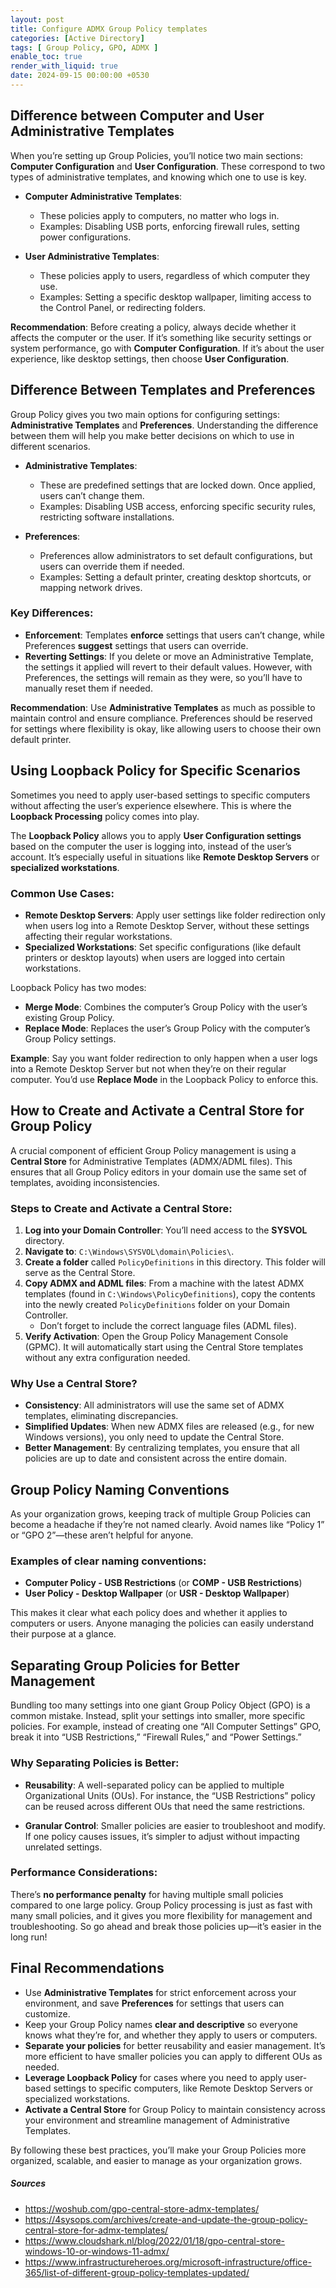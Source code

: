 ```yaml
---
layout: post
title: Configure ADMX Group Policy templates
categories: [Active Directory]
tags: [ Group Policy, GPO, ADMX ]
enable_toc: true
render_with_liquid: true
date: 2024-09-15 00:00:00 +0530
---
```



## Difference between Computer and User Administrative Templates

When you’re setting up Group Policies, you’ll notice two main sections: **Computer Configuration** and **User Configuration**. These correspond to two types of administrative templates, and knowing which one to use is key.

- **Computer Administrative Templates**:
  - These policies apply to computers, no matter who logs in.
  - Examples: Disabling USB ports, enforcing firewall rules, setting power configurations.

- **User Administrative Templates**:
  - These policies apply to users, regardless of which computer they use.
  - Examples: Setting a specific desktop wallpaper, limiting access to the Control Panel, or redirecting folders.

**Recommendation**: Before creating a policy, always decide whether it affects the computer or the user. If it’s something like security settings or system performance, go with **Computer Configuration**. If it’s about the user experience, like desktop settings, then choose **User Configuration**.

## Difference Between Templates and Preferences

Group Policy gives you two main options for configuring settings: **Administrative Templates** and **Preferences**. Understanding the difference between them will help you make better decisions on which to use in different scenarios.

- **Administrative Templates**:
  - These are predefined settings that are locked down. Once applied, users can’t change them.
  - Examples: Disabling USB access, enforcing specific security rules, restricting software installations.

- **Preferences**:
  - Preferences allow administrators to set default configurations, but users can override them if needed.
  - Examples: Setting a default printer, creating desktop shortcuts, or mapping network drives.

### Key Differences:
- **Enforcement**: Templates **enforce** settings that users can’t change, while Preferences **suggest** settings that users can override.
- **Reverting Settings**: If you delete or move an Administrative Template, the settings it applied will revert to their default values. However, with Preferences, the settings will remain as they were, so you’ll have to manually reset them if needed.

**Recommendation**: Use **Administrative Templates** as much as possible to maintain control and ensure compliance. Preferences should be reserved for settings where flexibility is okay, like allowing users to choose their own default printer.

## Using Loopback Policy for Specific Scenarios

Sometimes you need to apply user-based settings to specific computers without affecting the user’s experience elsewhere. This is where the **Loopback Processing** policy comes into play.

The **Loopback Policy** allows you to apply **User Configuration settings** based on the computer the user is logging into, instead of the user’s account. It’s especially useful in situations like **Remote Desktop Servers** or **specialized workstations**.

### Common Use Cases:
- **Remote Desktop Servers**: Apply user settings like folder redirection only when users log into a Remote Desktop Server, without these settings affecting their regular workstations.
- **Specialized Workstations**: Set specific configurations (like default printers or desktop layouts) when users are logged into certain workstations.

Loopback Policy has two modes:
- **Merge Mode**: Combines the computer’s Group Policy with the user’s existing Group Policy.
- **Replace Mode**: Replaces the user’s Group Policy with the computer’s Group Policy settings.

**Example**: Say you want folder redirection to only happen when a user logs into a Remote Desktop Server but not when they’re on their regular computer. You’d use **Replace Mode** in the Loopback Policy to enforce this.

## How to Create and Activate a Central Store for Group Policy

A crucial component of efficient Group Policy management is using a **Central Store** for Administrative Templates (ADMX/ADML files). This ensures that all Group Policy editors in your domain use the same set of templates, avoiding inconsistencies.

### Steps to Create and Activate a Central Store:

1. **Log into your Domain Controller**: You’ll need access to the **SYSVOL** directory.
2. **Navigate to**: `C:\Windows\SYSVOL\domain\Policies\`.
3. **Create a folder** called `PolicyDefinitions` in this directory. This folder will serve as the Central Store.
4. **Copy ADMX and ADML files**: From a machine with the latest ADMX templates (found in `C:\Windows\PolicyDefinitions`), copy the contents into the newly created `PolicyDefinitions` folder on your Domain Controller.
   - Don’t forget to include the correct language files (ADML files).
5. **Verify Activation**: Open the Group Policy Management Console (GPMC). It will automatically start using the Central Store templates without any extra configuration needed.

### Why Use a Central Store?

- **Consistency**: All administrators will use the same set of ADMX templates, eliminating discrepancies.
- **Simplified Updates**: When new ADMX files are released (e.g., for new Windows versions), you only need to update the Central Store.
- **Better Management**: By centralizing templates, you ensure that all policies are up to date and consistent across the entire domain.

## Group Policy Naming Conventions

As your organization grows, keeping track of multiple Group Policies can become a headache if they’re not named clearly. Avoid names like “Policy 1” or “GPO 2”—these aren’t helpful for anyone.

### Examples of clear naming conventions:
- **Computer Policy - USB Restrictions** (or **COMP - USB Restrictions**)
- **User Policy - Desktop Wallpaper** (or **USR - Desktop Wallpaper**)

This makes it clear what each policy does and whether it applies to computers or users. Anyone managing the policies can easily understand their purpose at a glance.

## Separating Group Policies for Better Management

Bundling too many settings into one giant Group Policy Object (GPO) is a common mistake. Instead, split your settings into smaller, more specific policies. For example, instead of creating one “All Computer Settings” GPO, break it into “USB Restrictions,” “Firewall Rules,” and “Power Settings.”

### Why Separating Policies is Better:
- **Reusability**: A well-separated policy can be applied to multiple Organizational Units (OUs). For instance, the “USB Restrictions” policy can be reused across different OUs that need the same restrictions.
  
- **Granular Control**: Smaller policies are easier to troubleshoot and modify. If one policy causes issues, it’s simpler to adjust without impacting unrelated settings.

### Performance Considerations:
There’s **no performance penalty** for having multiple small policies compared to one large policy. Group Policy processing is just as fast with many small policies, and it gives you more flexibility for management and troubleshooting. So go ahead and break those policies up—it’s easier in the long run!

## Final Recommendations

- Use **Administrative Templates** for strict enforcement across your environment, and save **Preferences** for settings that users can customize.
- Keep your Group Policy names **clear and descriptive** so everyone knows what they’re for, and whether they apply to users or computers.
- **Separate your policies** for better reusability and easier management. It’s more efficient to have smaller policies you can apply to different OUs as needed.
- **Leverage Loopback Policy** for cases where you need to apply user-based settings to specific computers, like Remote Desktop Servers or specialized workstations.
- **Activate a Central Store** for Group Policy to maintain consistency across your environment and streamline management of Administrative Templates.

By following these best practices, you’ll make your Group Policies more organized, scalable, and easier to manage as your organization grows.

##### Sources

- <https://woshub.com/gpo-central-store-admx-templates/>
- <https://4sysops.com/archives/create-and-update-the-group-policy-central-store-for-admx-templates/>
- <https://www.cloudshark.nl/blog/2022/01/18/gpo-central-store-windows-10-or-windows-11-admx/>
- <https://www.infrastructureheroes.org/microsoft-infrastructure/office-365/list-of-different-group-policy-templates-updated/>
